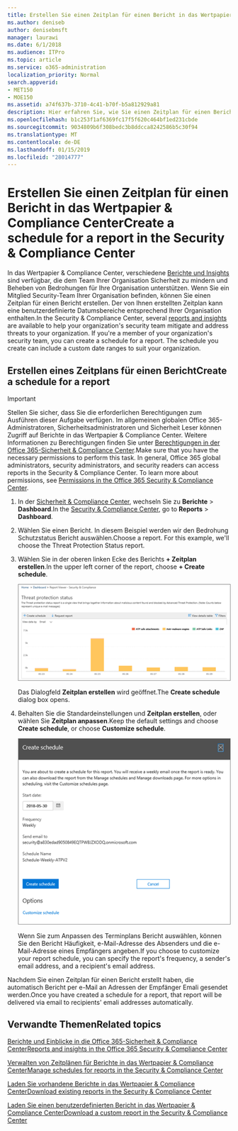 ```yaml
---
title: Erstellen Sie einen Zeitplan für einen Bericht in das Wertpapier &amp; Compliance Center
ms.author: deniseb
author: denisebmsft
manager: laurawi
ms.date: 6/1/2018
ms.audience: ITPro
ms.topic: article
ms.service: o365-administration
localization_priority: Normal
search.appverid:
- MET150
- MOE150
ms.assetid: a74f637b-3710-4c41-b70f-b5a812929a81
description: Hier erfahren Sie, wie Sie einen Zeitplan für einen Bericht in das Wertpapier einrichten &amp; Compliance Center.
ms.openlocfilehash: b1c253f1af6369fc17f5f620c464bf1ed231cbde
ms.sourcegitcommit: 9034809b6f308bedc3b8ddcca8242586b5c30f94
ms.translationtype: MT
ms.contentlocale: de-DE
ms.lasthandoff: 01/15/2019
ms.locfileid: "28014777"
---
```

# <a name="create-a-schedule-for-a-report-in-the-security-amp-compliance-center"></a><span data-ttu-id="d71d5-103">Erstellen Sie einen Zeitplan für einen Bericht in das Wertpapier &amp; Compliance Center</span><span class="sxs-lookup"><span data-stu-id="d71d5-103">Create a schedule for a report in the Security &amp; Compliance Center</span></span>

<span data-ttu-id="d71d5-p101">In das Wertpapier &amp; Compliance Center, verschiedene [Berichte und Insights](reports-and-insights-in-security-and-compliance.md) sind verfügbar, die dem Team Ihrer Organisation Sicherheit zu mindern und Beheben von Bedrohungen für Ihre Organisation unterstützen. Wenn Sie ein Mitglied Security-Team Ihrer Organisation befinden, können Sie einen Zeitplan für einen Bericht erstellen. Der von Ihnen erstellten Zeitplan kann eine benutzerdefinierte Datumsbereiche entsprechend Ihrer Organisation enthalten.</span><span class="sxs-lookup"><span data-stu-id="d71d5-p101">In the Security &amp; Compliance Center, several [reports and insights](reports-and-insights-in-security-and-compliance.md) are available to help your organization's security team mitigate and address threats to your organization. If you're a member of your organization's security team, you can create a schedule for a report. The schedule you create can include a custom date ranges to suit your organization.</span></span> 
  
## <a name="create-a-schedule-for-a-report"></a><span data-ttu-id="d71d5-107">Erstellen eines Zeitplans für einen Bericht</span><span class="sxs-lookup"><span data-stu-id="d71d5-107">Create a schedule for a report</span></span>

> [!IMPORTANT]
> <span data-ttu-id="d71d5-p102">Stellen Sie sicher, dass Sie die erforderlichen Berechtigungen zum Ausführen dieser Aufgabe verfügen. Im allgemeinen globalen Office 365-Administratoren, Sicherheitsadministratoren und Sicherheit Leser können Zugriff auf Berichte in das Wertpapier &amp; Compliance Center. Weitere Informationen zu Berechtigungen finden Sie unter [Berechtigungen in der Office 365-Sicherheit &amp; Compliance Center](permissions-in-the-security-and-compliance-center.md).</span><span class="sxs-lookup"><span data-stu-id="d71d5-p102">Make sure that you have the necessary permissions to perform this task. In general, Office 365 global administrators, security administrators, and security readers can access reports in the Security &amp; Compliance Center. To learn more about permissions, see [Permissions in the Office 365 Security &amp; Compliance Center](permissions-in-the-security-and-compliance-center.md).</span></span>
  
1. <span data-ttu-id="d71d5-111">In der [Sicherheit &amp; Compliance Center](https://protection.office.com), wechseln Sie zu **Berichte** \> **Dashboard**.</span><span class="sxs-lookup"><span data-stu-id="d71d5-111">In the [Security &amp; Compliance Center](https://protection.office.com), go to **Reports** \> **Dashboard**.</span></span>
    
2. <span data-ttu-id="d71d5-p103">Wählen Sie einen Bericht. In diesem Beispiel werden wir den Bedrohung Schutzstatus Bericht auswählen.</span><span class="sxs-lookup"><span data-stu-id="d71d5-p103">Choose a report. For this example, we'll choose the Threat Protection Status report.</span></span>
    
3. <span data-ttu-id="d71d5-114">Wählen Sie in der oberen linken Ecke des Berichts **+ Zeitplan erstellen**.</span><span class="sxs-lookup"><span data-stu-id="d71d5-114">In the upper left corner of the report, choose **+ Create schedule**.</span></span>
    
    ![Sie können einen Zeitplan für Berichte erstellen, in das Wertpapier &amp; Compliance Center](media/2311327c-14f6-4a17-b604-0c9ff2d485d1.png)
  
    <span data-ttu-id="d71d5-116">Das Dialogfeld **Zeitplan erstellen** wird geöffnet.</span><span class="sxs-lookup"><span data-stu-id="d71d5-116">The **Create schedule** dialog box opens.</span></span> 
    
4. <span data-ttu-id="d71d5-117">Behalten Sie die Standardeinstellungen und **Zeitplan erstellen**, oder wählen Sie **Zeitplan anpassen**.</span><span class="sxs-lookup"><span data-stu-id="d71d5-117">Keep the default settings and choose **Create schedule**, or choose **Customize schedule**.</span></span>
    
    ![Sie können die Standardeinstellungen oder Anpassen ein Zeitplans](media/04fac327-8f73-4711-8319-58c11880fd96.png)
  
    <span data-ttu-id="d71d5-119">Wenn Sie zum Anpassen des Terminplans Bericht auswählen, können Sie den Bericht Häufigkeit, e-Mail-Adresse des Absenders und die e-Mail-Adresse eines Empfängers angeben.</span><span class="sxs-lookup"><span data-stu-id="d71d5-119">If you choose to customize your report schedule, you can specify the report's frequency, a sender's email address, and a recipient's email address.</span></span> 
    
<span data-ttu-id="d71d5-120">Nachdem Sie einen Zeitplan für einen Bericht erstellt haben, die automatisch Bericht per e-Mail an Adressen der Empfänger Emali gesendet werden.</span><span class="sxs-lookup"><span data-stu-id="d71d5-120">Once you have created a schedule for a report, that report will be delivered via email to recipients' emali addresses automatically.</span></span> 
  
## <a name="related-topics"></a><span data-ttu-id="d71d5-121">Verwandte Themen</span><span class="sxs-lookup"><span data-stu-id="d71d5-121">Related topics</span></span>

[<span data-ttu-id="d71d5-122">Berichte und Einblicke in die Office 365-Sicherheit &amp; Compliance Center</span><span class="sxs-lookup"><span data-stu-id="d71d5-122">Reports and insights in the Office 365 Security &amp; Compliance Center</span></span>](reports-and-insights-in-security-and-compliance.md)
  
[<span data-ttu-id="d71d5-123">Verwalten von Zeitplänen für Berichte in das Wertpapier &amp; Compliance Center</span><span class="sxs-lookup"><span data-stu-id="d71d5-123">Manage schedules for reports in the Security &amp; Compliance Center</span></span>](manage-schedules-for-multiple-reports.md)
  
[<span data-ttu-id="d71d5-124">Laden Sie vorhandene Berichte in das Wertpapier &amp; Compliance Center</span><span class="sxs-lookup"><span data-stu-id="d71d5-124">Download existing reports in the Security &amp; Compliance Center</span></span>](download-existing-reports.md)
  
[<span data-ttu-id="d71d5-125">Laden Sie einen benutzerdefinierten Bericht in das Wertpapier &amp; Compliance Center</span><span class="sxs-lookup"><span data-stu-id="d71d5-125">Download a custom report in the Security &amp; Compliance Center</span></span>](set-up-and-download-a-custom-report.md)
  

